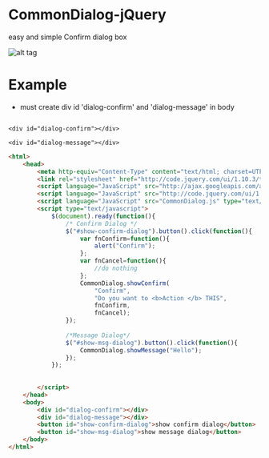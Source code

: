 CommonDialog-jQuery
===================

easy and simple Confirm dialog box</br>


![alt tag](https://raw.github.com/wisaruthk/CommonDialog-jQuery/master/sample-img.png)


Example
===================
- must create div id 'dialog-confirm' and 'dialog-message' in body

`````

<div id="dialog-confirm"></div>

<div id="dialog-message"></div>

`````  

`````html
<html>
	<head>
		<meta http-equiv="Content-Type" content="text/html; charset=UTF-8">
		<link rel="stylesheet" href="http://code.jquery.com/ui/1.10.3/themes/smoothness/jquery-ui.css" type="text/css"/>
		<script language="JavaScript" src="http://ajax.googleapis.com/ajax/libs/jquery/1.9.1/jquery.js" type="text/javascript"></script>
		<script language="JavaScript" src="http://code.jquery.com/ui/1.10.3/jquery-ui.js" type="text/javascript"></script>
		<script language="JavaScript" src="CommonDialog.js" type="text/javascript"></script>
		<script type="text/javascript">
			$(document).ready(function(){
				/* Confirm Dialog */
				$("#show-confirm-dialog").button().click(function(){
					var fnConfirm=function(){
						alert("Confirm");
					};
					var fnCancel=function(){
						//do nothing
					};
					CommonDialog.showConfirm(
						"Confirm",
						"Do you want to <b>Action </b> THIS",
						fnConfirm,
						fnCancel);
				});
				
				/*Message Dialog*/
				$("#show-msg-dialog").button().click(function(){
					CommonDialog.showMessage("Hello");
				});
			});
				
			
		</script>
	</head>
	<body>
		<div id="dialog-confirm"></div>
		<div id="dialog-message"></div>
		<button id="show-confirm-dialog">show confirm dialog</button>
		<button id="show-msg-dialog">show message dialog</button>
	</body>
</html>
`````
